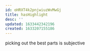 ```yaml
---
id: oHRXT4k2pnjwiuzWvMwGj
title: hasHighlight
desc: ''
updated: 1633442342196
created: 1633207155186
---
```

picking out the best parts is subjective
